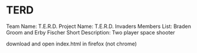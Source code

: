 TERD
====

Team Name: T.E.R.D.
Project Name: T.E.R.D. Invaders
Members List: Braden Groom and Erby Fischer
Short Description: Two player space shooter

download and open index.html in firefox (not chrome)

